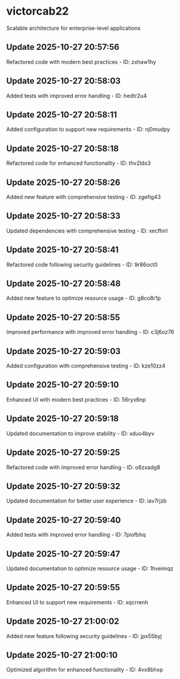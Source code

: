# victorcab22
Scalable architecture for enterprise-level applications

## Update 2025-10-27 20:57:56
Refactored code with modern best practices - ID: zxhaw1hy


## Update 2025-10-27 20:58:03
Added tests with improved error handling - ID: hedtr2u4


## Update 2025-10-27 20:58:11
Added configuration to support new requirements - ID: nj0mudpy


## Update 2025-10-27 20:58:18
Refactored code for enhanced functionality - ID: thv2ldo3


## Update 2025-10-27 20:58:26
Added new feature with comprehensive testing - ID: zgefig43


## Update 2025-10-27 20:58:33
Updated dependencies with comprehensive testing - ID: xecfhirl


## Update 2025-10-27 20:58:41
Refactored code following security guidelines - ID: 9r86oct0


## Update 2025-10-27 20:58:48
Added new feature to optimize resource usage - ID: g8co8r1p


## Update 2025-10-27 20:58:55
Improved performance with improved error handling - ID: c3j6oz76


## Update 2025-10-27 20:59:03
Added configuration with comprehensive testing - ID: kze10zz4


## Update 2025-10-27 20:59:10
Enhanced UI with modern best practices - ID: 56ryx6np


## Update 2025-10-27 20:59:18
Updated documentation to improve stability - ID: xduo4byv


## Update 2025-10-27 20:59:25
Refactored code with improved error handling - ID: o8zxadg8


## Update 2025-10-27 20:59:32
Updated documentation for better user experience - ID: iav7rjzb


## Update 2025-10-27 20:59:40
Added tests with improved error handling - ID: 7piofbhq


## Update 2025-10-27 20:59:47
Updated documentation to optimize resource usage - ID: 1hveimqz


## Update 2025-10-27 20:59:55
Enhanced UI to support new requirements - ID: xqcrrenh


## Update 2025-10-27 21:00:02
Added new feature following security guidelines - ID: jpx55byj


## Update 2025-10-27 21:00:10
Optimized algorithm for enhanced functionality - ID: 4vx8bhxp


